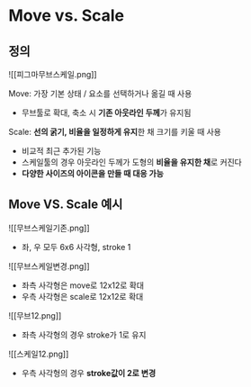 # Move vs. Scale 

## 정의


![[피그마무브스케일.png]]


Move: 가장 기본 상태 / 요소를 선택하거나 옮길 때 사용

-   무브툴로 확대, 축소 시 **기존 아웃라인 두께**가 유지됨 

Scale: **선의 굵기, 비율을 일정하게 유지**한 채 크기를 키울 때 사용

-   비교적 최근 추가된 기능
-   스케일툴의 경우 아웃라인 두께가 도형의 **비율을 유지한 채**로 커진다
-   **다양한 사이즈의 아이콘을 만들 때 대응 가능** 


## Move VS. Scale 예시 

![[무브스케일기존.png]]

- 좌, 우 모두 6x6 사각형, stroke 1 

![[무브스케일변경.png]]

- 좌측 사각형은 move로 12x12로 확대
- 우측 사각형은 scale로 12x12로 확대

![[무브12.png]]

- 좌측 사각형의 경우 stroke가 1로 유지 

![[스케일12.png]]

- 우측 사각형의 경우 **stroke값이 2로 변경**



